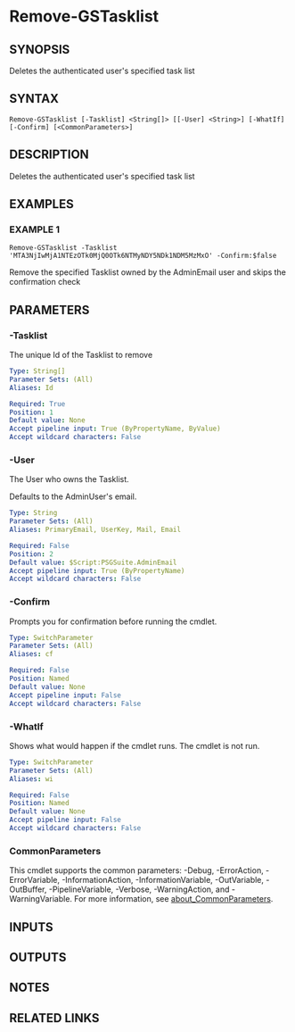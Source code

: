 # Remove-GSTasklist

## SYNOPSIS
Deletes the authenticated user's specified task list

## SYNTAX

```
Remove-GSTasklist [-Tasklist] <String[]> [[-User] <String>] [-WhatIf] [-Confirm] [<CommonParameters>]
```

## DESCRIPTION
Deletes the authenticated user's specified task list

## EXAMPLES

### EXAMPLE 1
```
Remove-GSTasklist -Tasklist 'MTA3NjIwMjA1NTEzOTk0MjQ0OTk6NTMyNDY5NDk1NDM5MzMxO' -Confirm:$false
```

Remove the specified Tasklist owned by the AdminEmail user and skips the confirmation check

## PARAMETERS

### -Tasklist
The unique Id of the Tasklist to remove

```yaml
Type: String[]
Parameter Sets: (All)
Aliases: Id

Required: True
Position: 1
Default value: None
Accept pipeline input: True (ByPropertyName, ByValue)
Accept wildcard characters: False
```

### -User
The User who owns the Tasklist.

Defaults to the AdminUser's email.

```yaml
Type: String
Parameter Sets: (All)
Aliases: PrimaryEmail, UserKey, Mail, Email

Required: False
Position: 2
Default value: $Script:PSGSuite.AdminEmail
Accept pipeline input: True (ByPropertyName)
Accept wildcard characters: False
```

### -Confirm
Prompts you for confirmation before running the cmdlet.

```yaml
Type: SwitchParameter
Parameter Sets: (All)
Aliases: cf

Required: False
Position: Named
Default value: None
Accept pipeline input: False
Accept wildcard characters: False
```

### -WhatIf
Shows what would happen if the cmdlet runs.
The cmdlet is not run.

```yaml
Type: SwitchParameter
Parameter Sets: (All)
Aliases: wi

Required: False
Position: Named
Default value: None
Accept pipeline input: False
Accept wildcard characters: False
```

### CommonParameters
This cmdlet supports the common parameters: -Debug, -ErrorAction, -ErrorVariable, -InformationAction, -InformationVariable, -OutVariable, -OutBuffer, -PipelineVariable, -Verbose, -WarningAction, and -WarningVariable. For more information, see [about_CommonParameters](http://go.microsoft.com/fwlink/?LinkID=113216).

## INPUTS

## OUTPUTS

## NOTES

## RELATED LINKS
